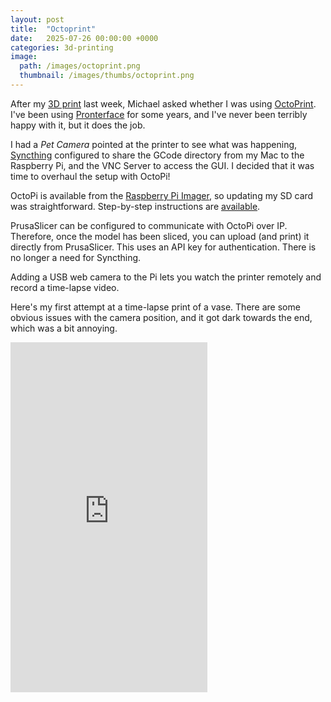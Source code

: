 ```yaml
---
layout: post
title:  "Octoprint"
date:   2025-07-26 00:00:00 +0000
categories: 3d-printing
image:
  path: /images/octoprint.png
  thumbnail: /images/thumbs/octoprint.png
---
```


After my [3D print](https://www.tunbury.org/2025/07/23/rochester/) last week, Michael asked whether I was using [OctoPrint](https://octoprint.org). I've been using [Pronterface](https://www.pronterface.com) for some years, and I've never been terribly happy with it, but it does the job.

I had a _Pet Camera_ pointed at the printer to see what was happening, [Syncthing](https://syncthing.net) configured to share the GCode directory from my Mac to the Raspberry Pi, and the VNC Server to access the GUI. I decided that it was time to overhaul the setup with OctoPi!

OctoPi is available from the [Raspberry Pi Imager](https://raspberrypi.org/software), so updating my SD card was straightforward.  Step-by-step instructions are [available](https://octoprint.org/download/).

PrusaSlicer can be configured to communicate with OctoPi over IP. Therefore, once the model has been sliced, you can upload (and print) it directly from PrusaSlicer. This uses an API key for authentication. There is no longer a need for Syncthing.

Adding a USB web camera to the Pi lets you watch the printer remotely and record a time-lapse video.

Here's my first attempt at a time-lapse print of a vase. There are some obvious issues with the camera position, and it got dark towards the end, which was a bit annoying.

<iframe width="315" height="560"
src="https://www.youtube.com/embed/DvMHkZs-KpI"
title="YouTube video player"
frameborder="0"
allow="accelerometer; autoplay; clipboard-write; encrypted-media; gyroscope; picture-in-picture; web-share"
allowfullscreen></iframe>

